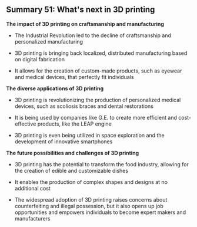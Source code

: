 ## Summary 51: What's next in 3D printing

**The impact of 3D printing on craftsmanship and manufacturing**

- The Industrial Revolution led to the decline of craftsmanship and personalized manufacturing
- 3D printing is bringing back localized, distributed manufacturing based on digital fabrication
- It allows for the creation of custom-made products, such as eyewear and medical devices, that perfectly fit individuals

**The diverse applications of 3D printing**

- 3D printing is revolutionizing the production of personalized medical devices, such as scoliosis braces and dental restorations
- It is being used by companies like G.E. to create more efficient and cost-effective products, like the LEAP engine
- 3D printing is even being utilized in space exploration and the development of innovative smartphones

**The future possibilities and challenges of 3D printing**

- 3D printing has the potential to transform the food industry, allowing for the creation of edible and customizable dishes
- It enables the production of complex shapes and designs at no additional cost
- The widespread adoption of 3D printing raises concerns about counterfeiting and illegal possession, but it also opens up job opportunities and empowers individuals to become expert makers and manufacturers